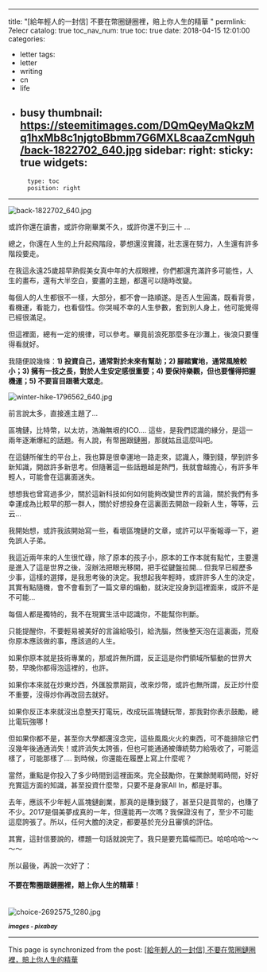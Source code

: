 
---
title: "[給年輕人的一封信] 不要在幣圈鏈圈裡，賠上你人生的精華 "
permlink: 7elecr
catalog: true
toc_nav_num: true
toc: true
date: 2018-04-15 12:01:00
categories:
- letter
tags:
- letter
- writing
- cn
- life
- busy
thumbnail: https://steemitimages.com/DQmQeyMaQkzMq1hxMb8c1njgtoBbmm7G6MXL8caaZcmNguh/back-1822702_640.jpg
sidebar:
    right:
        sticky: true
widgets:
    -
        type: toc
        position: right
---


![back-1822702_640.jpg](https://steemitimages.com/DQmQeyMaQkzMq1hxMb8c1njgtoBbmm7G6MXL8caaZcmNguh/back-1822702_640.jpg)

或許你還在讀書，或許你剛畢業不久，或許你還不到三十 ...

總之，你還在人生的上升起飛階段，夢想還沒實踐，壯志還在努力，人生還有許多階段要走。

在我這永遠25歲超早熟假美女真中年的大叔眼裡，你們都還充滿許多可能性，人生的畫布，還有大半空白，要畫的主題，都還可以隨時改變。

每個人的人生都很不一樣，大部分，都不會一路順遂。是否人生圓滿，既看背景，看機運，看能力，也看個性。你哭喊不幸的人生參數，套到別人身上，他可能覺得已經很滿足。

但這裡面，總有一定的規律，可以參考。畢竟前浪死那麼多在沙灘上，後浪只要懂得看就好。

我隨便說幾條：**1) 投資自己，通常對於未來有幫助；2) 腳踏實地，通常風險較小；3) 擁有一技之長，對於人生安定感很重要；4) 要保持樂觀，但也要懂得把握機運；5) 不要盲目跟著大眾走**。

![winter-hike-1796562_640.jpg](https://steemitimages.com/DQmZCD65cVmFe7GLRkJCQ4tD5QFCyykbumUnZQpR4uDp4G7/winter-hike-1796562_640.jpg)

前言說太多，直接進主題了...

區塊鏈，比特幣，以太坊，浩瀚無垠的ICO.... 這些，是我們認識的緣分，是這一兩年逐漸爆紅的話題。有人說，有幣圈跟鏈圈，那就姑且這麼叫吧。

在這鏈所催生的平台上，我也算是很幸運地一路走來，認識人，賺到錢，學到許多新知識，開啟許多新思考。但隨著這一些話題越是熱門，我就會越擔心，有許多年輕人，可能會在這裏面迷失。

想想我也曾寫過多少，關於這新科技如何如何能夠改變世界的言論，關於我們有多幸運成為比較早的那一群人，關於好想投身在這裏面去開啟一段新人生，等等，云云...

我開始想，或許我該開始寫一些，看壞區塊鏈的文章，或許可以平衡報導一下，避免誤人子弟。

我這近兩年來的人生很忙碌，除了原本的孩子小，原本的工作本就有點忙，主要還是進入了這是世界之後，沒辦法把眼光移開，把手從鍵盤拉開...  但我早已經歷多少事，這樣的選擇，是我思考後的決定。我想起我年輕時，或許許多人生的決定，其實有點隨機，會不會看到了一篇文章的煽動，就決定投身到這裡面來，或許不是不可能...

每個人都是獨特的，我不在現實生活中認識你，不能幫你判斷。

只能提醒你，不要輕易被美好的言論給吸引，給洗腦，然後整天泡在這裏面，荒廢你原本應該做的事，應該過的人生。

如果你原本就是技術專業的，那或許無所謂，反正這是你們領域所驅動的世界大勢，早晚你都得泡這裡的，也許。

如果你本來就在炒東炒西，外匯股票期貨，改來炒幣，或許也無所謂，反正炒什麼不重要，沒得炒你再改回去就好。

如果你反正本來就沒出息整天打電玩，改成玩區塊鏈玩幣，那我對你表示鼓勵，總比電玩強哪！

但如果你都不是，甚至你大學都還沒念完，這些風風火火的東西，可不能排除它們沒幾年後通通消失！或許消失太誇張，但也可能通通被傳統勢力給吸收了，可能這樣了，可能那樣了.... 到時候，你還能在履歷上寫上什麼呢？

當然，重點是你投入了多少時間到這裡面來。完全鼓勵你，在業餘閒暇時間，好好充實這方面的知識，甚至投資什麼幣，只要不是身家All In，都是好事。

去年，應該不少年輕人區塊鏈創業，那真的是賺到錢了，甚至只是買幣的，也賺了不少。2017是個美夢成真的一年，但還能再一次嗎？我保證沒有了，至少不可能這麼誇張了。所以，任何大膽的決定，都要基於充分且審慎的評估。

其實，這封信要說的，標題一句話就說完了。我只是要充篇幅而已。哈哈哈哈～～～～

所以最後，再說一次好了：

#### 不要在幣圈跟鏈圈裡，賠上你人生的精華！

<br>![choice-2692575_1280.jpg](https://steemitimages.com/DQmUtjt5MoNY7VKAsC1Av96iQJoSoB9f6xYc2qjCu37mpFo/choice-2692575_1280.jpg)

<sub>***images - pixabay***</sub>



- - -

This page is synchronized from the post: [[給年輕人的一封信] 不要在幣圈鏈圈裡，賠上你人生的精華 ](https://steemit.com/@deanliu/7elecr)

